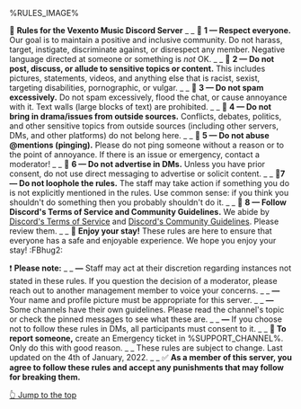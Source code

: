 %RULES_IMAGE%

:large_blue_diamond:  __**Rules for the Vexento Music Discord Server**__
_ _
:small_blue_diamond: **1 — Respect everyone.**
Our goal is to maintain a positive and inclusive community. Do not harass, target, instigate, discriminate against, or disrespect any member. Negative language directed at someone or something is *not* OK.
_ _
:small_blue_diamond: **2 — Do not post, discuss, or allude to sensitive topics or content.**
This includes pictures, statements, videos, and anything else that is racist, sexist, targeting disabilities, pornographic, or vulgar. 
_ _
:small_blue_diamond: **3 — Do not spam excessively.**
Do not spam excessively, flood the chat, or cause annoyance with it. Text walls (large blocks of text) are prohibited.
_ _
:small_blue_diamond: **4 — Do not bring in drama/issues from outside sources.**
Conflicts, debates, politics, and other sensitive topics from outside sources (including other servers, DMs, and other platforms) do not belong here.
_ _
:small_blue_diamond: **5 — Do not abuse @mentions (pinging).**
Please do not ping someone without a reason or to the point of annoyance. If there is an issue or emergency, contact a moderator!
_ _
:small_blue_diamond: **6 — Do not advertise in DMs.**
Unless you have prior consent, do not use direct messaging to advertise or solicit content.
_ _
:small_blue_diamond:**7 — Do not loophole the rules.**
The staff may take action if something you do is not explicitly mentioned in the rules. Use common sense: if you think you shouldn't do something then you probably shouldn't do it.
_ _
:small_blue_diamond: **8 — Follow Discord's Terms of Service and Community Guidelines.**
We abide by [Discord's Terms of Service](https://discord.com/terms) and [Discord's Community Guidelines](https://discord.com/guidelines). Please review them.
_ _
:small_orange_diamond: **Enjoy your stay!**
These rules are here to ensure that everyone has a safe and enjoyable experience. We hope you enjoy your stay! :FBhug2:

:exclamation: **Please note:**
_ _
**—** Staff may act at their discretion regarding instances not stated in these rules. If you question the decision of a moderator, please reach out to another management member to voice your concerns.
_ _
**—** Your name and profile picture must be appropriate for this server.
_ _
**—** Some channels have their own guidelines. Please read the channel's topic or check the pinned messages to see what these are.
_ _
**—** If you choose not to follow these rules in DMs, all participants must consent to it.
_ _
**:rotating_light:  To report someone,** create an Emergency ticket in %SUPPORT_CHANNEL%. Only do this with good reason.
_ _
These rules are subject to change. Last updated on the 4th of January, 2022.
_ _
:white_check_mark:  **As a member of this server, you agree to follow these rules and accept any punishments that may follow for breaking them.**

[👆 Jump to the top](%JUMP_TO_TOP%)
